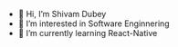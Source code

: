 - 👋 Hi, I’m Shivam Dubey
- 👀 I’m interested in Software Enginnering
- 🌱 I’m currently learning React-Native


<!---
code-farms/code-farms is a ✨ special ✨ repository because its `README.md` (this file) appears on your GitHub profile.
You can click the Preview link to take a look at your changes.
- 💞️ I’m looking to collaborate on ...
- 📫 How to reach me ...
--->
